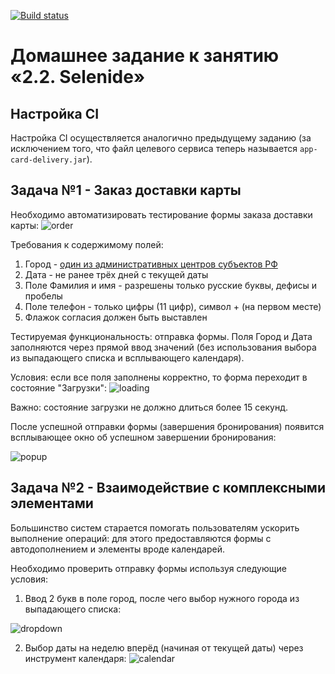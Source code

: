 [![Build status](https://ci.appveyor.com/api/projects/status/3lt1556buo27ckeh/branch/master?svg=true)](https://ci.appveyor.com/project/AnastasiaIQA12/automation4-1/branch/master)
# Домашнее задание к занятию «2.2. Selenide»

## Настройка CI  
Настройка CI осуществляется аналогично предыдущему заданию (за исключением того, что файл целевого сервиса теперь называется `app-card-delivery.jar`).

## Задача №1 - Заказ доставки карты
Необходимо автоматизировать тестирование формы заказа доставки карты:
![order](https://user-images.githubusercontent.com/72652840/134560019-9baf12ce-e956-4692-96dd-cd5f2b166927.png)

Требования к содержимому полей:
1. Город - [один из административных центров субъектов РФ](https://ru.wikipedia.org/wiki/%D0%90%D0%B4%D0%BC%D0%B8%D0%BD%D0%B8%D1%81%D1%82%D1%80%D0%B0%D1%82%D0%B8%D0%B2%D0%BD%D1%8B%D0%B5_%D1%86%D0%B5%D0%BD%D1%82%D1%80%D1%8B_%D1%81%D1%83%D0%B1%D1%8A%D0%B5%D0%BA%D1%82%D0%BE%D0%B2_%D0%A0%D0%BE%D1%81%D1%81%D0%B8%D0%B9%D1%81%D0%BA%D0%BE%D0%B9_%D0%A4%D0%B5%D0%B4%D0%B5%D1%80%D0%B0%D1%86%D0%B8%D0%B8)
1. Дата - не ранее трёх дней с текущей даты
1. Поле Фамилия и имя - разрешены только русские буквы, дефисы и пробелы
1. Поле телефон - только цифры (11 цифр), символ + (на первом месте)
1. Флажок согласия должен быть выставлен

Тестируемая функциональность: отправка формы. Поля Город и Дата заполняются через прямой ввод значений (без использования выбора из выпадающего списка и всплывающего календаря).

Условия: если все поля заполнены корректно, то форма переходит в состояние "Загрузки":
![loading](https://user-images.githubusercontent.com/72652840/134560107-85290d18-3302-49a2-8ddf-836b445e6316.png)

Важно: состояние загрузки не должно длиться более 15 секунд.

После успешной отправки формы (завершения бронирования) появится всплывающее окно об успешном завершении бронирования:

![popup](https://user-images.githubusercontent.com/72652840/134560137-d352d5b0-ccb0-42f5-b2f8-1b6870d456b5.png)

## Задача №2 - Взаимодействие с комплексными элементами 

Большинство систем старается помогать пользователям ускорить выполнение операций: для этого предоставляются формы с автодополнением и элементы вроде календарей.

Необходимо проверить отправку формы используя следующие условия:
1. Ввод 2 букв в поле город, после чего выбор нужного города из выпадающего списка:

![dropdown](https://user-images.githubusercontent.com/72652840/134560472-9879c4c1-3506-4900-b652-3d0387b469e1.png)

2. Выбор даты на неделю вперёд (начиная от текущей даты) через инструмент календаря:
![calendar](https://user-images.githubusercontent.com/72652840/134560492-00ba8090-81e3-43cb-b069-873d1c76a0da.png)

